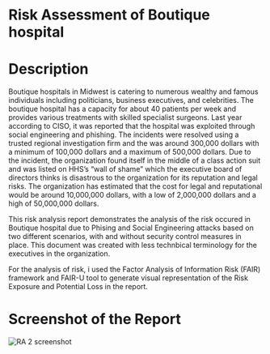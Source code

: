 # Risk Assessment of Boutique hospital
# Description
Boutique hospitals in Midwest is catering to numerous wealthy and famous individuals including 
politicians, business executives, and celebrities. The boutique hospital has a capacity for about 40 patients per week and provides various treatments with skilled specialist surgeons. Last year according to CISO, it was reported that the hospital was exploited through social engineering and phishing. The incidents were resolved using a trusted regional investigation firm and the was around 300,000 dollars with a minimum of 100,000 dollars and a maximum of 500,000 dollars. Due to the incident, the organization found itself in the middle of a class action suit and was listed on HHS’s “wall of shame” which the executive board of directors thinks is disastrous to the organization for its reputation and legal risks. The organization has estimated that the cost for legal and reputational would be around 10,000,000 dollars, with a low of 2,000,000 dollars and a high of 50,000,000 dollars.

This risk analysis report demonstrates the analysis of the risk occured in Boutique hospital due to Phising and Social Engineering attacks based on two different scenarios, with and without security control measures in place. This document was created with less technbical terminology for the executives in the organization.

For the analysis of risk, i used the Factor Analysis of Information Risk (FAIR) framework and FAIR-U tool to generate visual representation of the Risk Exposure and Potential Loss in the report.

# Screenshot of the Report
![RA 2 screenshot](https://github.com/Kendra0004/RiskAssessment_Boutique/assets/142570738/b3152e8f-0e75-43ba-95b2-25b4bf74a510)
